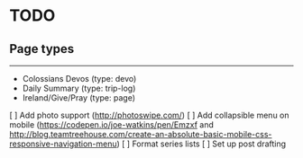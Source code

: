 # TODO

## Page types
----------
* Colossians Devos (type: devo)
* Daily Summary (type: trip-log)
* Ireland/Give/Pray (type: page)

[ ] Add photo support (http://photoswipe.com/)
[ ] Add collapsible menu on mobile (https://codepen.io/joe-watkins/pen/Emzxf and http://blog.teamtreehouse.com/create-an-absolute-basic-mobile-css-responsive-navigation-menu)
[ ] Format series lists
[ ] Set up post drafting
